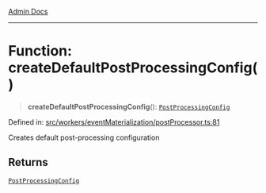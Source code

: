 [Admin Docs](/)

***

# Function: createDefaultPostProcessingConfig()

> **createDefaultPostProcessingConfig**(): [`PostProcessingConfig`](../interfaces/PostProcessingConfig.md)

Defined in: [src/workers/eventMaterialization/postProcessor.ts:81](https://github.com/gautam-divyanshu/talawa-api/blob/22f85ff86fcf5f38b53dcdb9fe90ab33ea32d944/src/workers/eventMaterialization/postProcessor.ts#L81)

Creates default post-processing configuration

## Returns

[`PostProcessingConfig`](../interfaces/PostProcessingConfig.md)

